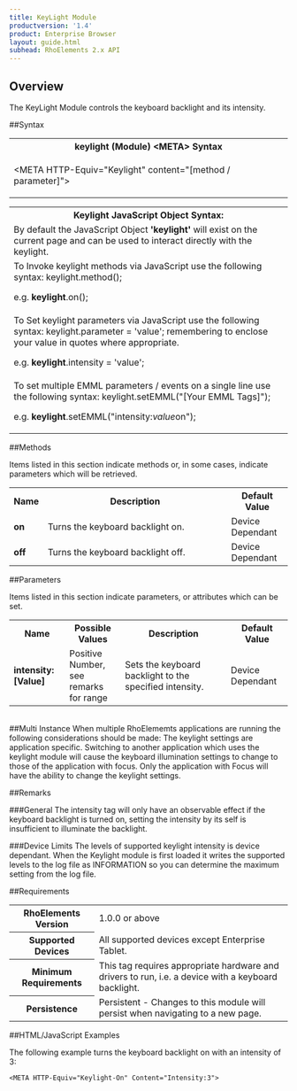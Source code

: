 ```yaml
---
title: KeyLight Module
productversion: '1.4'
product: Enterprise Browser
layout: guide.html
subhead: RhoElements 2.x API
---
```

## Overview
The KeyLight Module controls the keyboard backlight and its intensity. 

##Syntax


<table class="re-table"><tr><th class="tableHeading">keylight (Module) &lt;META&gt; Syntax
</th></tr><tr><td class="clsSyntaxCells clsOddRow"><p>&lt;META HTTP-Equiv="Keylight" content="[method / parameter]"&gt;</p></td></tr></table>
<table class="re-table"><tr><th class="tableHeading">Keylight JavaScript Object Syntax:</th></tr><tr><td class="clsSyntaxCells clsOddRow">
By default the JavaScript Object <b>'keylight'</b> will exist on the current page and can be used to interact directly with the keylight.
</td></tr><tr><td class="clsSyntaxCells clsEvenRow">
To Invoke keylight methods via JavaScript use the following syntax: keylight.method();
<P />e.g. <b>keylight</b>.on();
</td></tr><tr><td class="clsSyntaxCells clsOddRow">
To Set keylight parameters via JavaScript use the following syntax: keylight.parameter = 'value'; remembering to enclose your value in quotes where appropriate.  
<P />e.g. <b>keylight</b>.intensity = 'value';
</td></tr><tr><td class="clsSyntaxCells clsEvenRow">							
To set multiple EMML parameters / events on a single line use the following syntax: keylight.setEMML("[Your EMML Tags]");
<P />
e.g. <b>keylight</b>.setEMML("intensity:<i>value</i>on");							
</td></tr></table>

##Methods



Items listed in this section indicate methods or, in some cases, indicate parameters which will be retrieved.

<table class="re-table"><col width="10%" /><col width="68%" /><col width="22%" /><tr><th class="tableHeading">Name</th><th class="tableHeading">Description</th><th class="tableHeading">Default Value</th></tr><tr><td class="clsSyntaxCells clsOddRow"><b>on</b></td><td class="clsSyntaxCells clsOddRow">Turns the keyboard backlight on.</td><td class="clsSyntaxCells clsOddRow">Device Dependant</td></tr><tr><td class="clsSyntaxCells clsEvenRow"><b>off</b></td><td class="clsSyntaxCells clsEvenRow">Turns the keyboard backlight off.</td><td class="clsSyntaxCells clsEvenRow">Device Dependant</td></tr></table>


##Parameters


Items listed in this section indicate parameters, or attributes which can be set.
<table class="re-table"><col width="20%" /><col width="20%" /><col width="38%" /><col width="22%" /><tr><th class="tableHeading">Name</th><th class="tableHeading">Possible Values</th><th class="tableHeading">Description</th><th class="tableHeading">Default Value</th></tr><tr><td class="clsSyntaxCells clsOddRow"><b>intensity:[Value]
</b></td><td class="clsSyntaxCells clsOddRow">Positive Number, see remarks for range</td><td class="clsSyntaxCells clsOddRow">Sets the keyboard backlight to the specified intensity.</td><td class="clsSyntaxCells clsOddRow">Device Dependant</td></tr></table>
<table class="re-table"><col width="78%" /><col width="8%" /><col width="1%" /><col width="5%" /><col width="1%" /><col width="5%" /><col width="2%" /></table>


##Multi Instance
When multiple RhoElememts applications are running the following considerations should be made: The keylight settings are application specific.  Switching to another application which uses the keylight module will cause the keyboard illumination settings to change to those of the application with focus. Only the application with Focus will have the ability to change the keylight settings.


##Remarks


###General
The intensity tag will only have an observable effect if the keyboard backlight is turned on, setting the intensity by its self is insufficient to illuminate the backlight.


###Device Limits
The levels of supported keylight intensity is device dependant. When the Keylight module is first loaded it writes the supported levels to the log file as INFORMATION so you can determine the maximum setting from the log file.




##Requirements

<table class="re-table"><tr><th class="tableHeading">RhoElements Version</th><td class="clsSyntaxCell clsEvenRow">1.0.0 or above
</td></tr><tr><th class="tableHeading">Supported Devices</th><td class="clsSyntaxCell clsOddRow">All supported devices except Enterprise Tablet.</td></tr><tr><th class="tableHeading">Minimum Requirements</th><td class="clsSyntaxCell clsOddRow">This tag requires appropriate hardware and drivers to run, i.e. a device with a keyboard backlight.</td></tr><tr><th class="tableHeading">Persistence</th><td class="clsSyntaxCell clsEvenRow">Persistent - Changes to this module will persist when navigating to a new page.</td></tr></table>


##HTML/JavaScript Examples

The following example turns the keyboard backlight on with an intensity of 3:

	<META HTTP-Equiv="Keylight-On" Content="Intensity:3">
	


